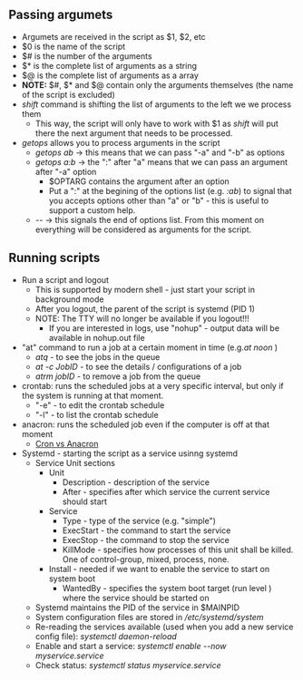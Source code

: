 

## Passing argumets
- Argumets are received in the script as $1, $2, etc
- $0 is the name of the script
- $# is the number of the arguments
- $* is the complete list of arguments as a string
- $@ is the complete list of arguments as a array
- **NOTE:** $#, $* and $@ contain only the arguments themselves (the name of the script is excluded)
- *shift* command is shifting the list of arguments to the left we we process them
    - This way, the script will only have to work with $1 as *shift* will put there the next argument that needs to be processed.
- *getops* allows you to process arguments in the script
    - *getops ab* -> this means that we can pass "-a" and "-b" as options
    - *getops a:b* -> the ":" after "a" means that we can pass an argument after "-a" option
        - $OPTARG contains the argument after an option
        - Put a ":" at the begining of the options list (e.g. *:ab*) to signal that you accepts options other than "a" or "b" - this is useful to support a custom help.
    - *--* -> this signals the end of options list. From this moment on everything will be considered as arguments for the script.

## Running scripts
- Run a script and logout
    - This is supported by modern shell - just start your script in background mode
    - After you logout, the parent of the script is systemd (PID 1)
    - NOTE: The TTY will no longer be available if you logout!!!
        - If you are interested in logs, use "nohup" - output data will be available in nohup.out file
- "at" command to run a job at a certain moment in time (e.g.*at noon* )
    - *atq* - to see the jobs in the queue
    - *at -c JobID* - to see the details / configurations of a job
    - *atrm jobID* - to remove a job from the queue
- crontab: runs the scheduled jobs at a very specific interval, but only if the system is running at that moment.
    - "-e" - to edit the crontab schedule
    - "-l" - to list the crontab schedule
- anacron: runs the scheduled job even if the computer is off at that moment
    - [Cron vs Anacron](https://www.putorius.net/cron-vs-anacron.html)
- Systemd - starting the script as a service usinng systemd
    - Service Unit sections
        - Unit
            - Description - description of the service
            - After - specifies after which service the current service should start
        - Service
            - Type - type of the service (e.g. "simple")
            - ExecStart - the command to start the service
            - ExecStop - the command to stop the service
            - KillMode - specifies how processes of this unit shall be killed. One of control-group, mixed, process, none.
        - Install - needed if we want to enable the service to start on system boot
            - WantedBy - specifies the system boot target (run level ) where the service should be started on
    - Systemd maintains the PID of the service in $MAINPID
    - System configuration files are stored in */etc/systemd/system*
    - Re-reading the services available (used when you add a new service config file): *systemctl daemon-reload*
    - Enable and start a service: *systemctl enable --now myservice.service*
    - Check status: *systemctl status myservice.service*
